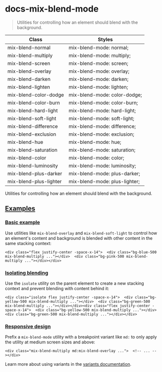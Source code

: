 # docs-mix-blend-mode

> Utilities for controlling how an element should blend with the background.

| Class                  | Styles                        |
| ---------------------- | ----------------------------- |
| mix-blend-normal       | mix-blend-mode: normal;       |
| mix-blend-multiply     | mix-blend-mode: multiply;     |
| mix-blend-screen       | mix-blend-mode: screen;       |
| mix-blend-overlay      | mix-blend-mode: overlay;      |
| mix-blend-darken       | mix-blend-mode: darken;       |
| mix-blend-lighten      | mix-blend-mode: lighten;      |
| mix-blend-color-dodge  | mix-blend-mode: color-dodge;  |
| mix-blend-color-burn   | mix-blend-mode: color-burn;   |
| mix-blend-hard-light   | mix-blend-mode: hard-light;   |
| mix-blend-soft-light   | mix-blend-mode: soft-light;   |
| mix-blend-difference   | mix-blend-mode: difference;   |
| mix-blend-exclusion    | mix-blend-mode: exclusion;    |
| mix-blend-hue          | mix-blend-mode: hue;          |
| mix-blend-saturation   | mix-blend-mode: saturation;   |
| mix-blend-color        | mix-blend-mode: color;        |
| mix-blend-luminosity   | mix-blend-mode: luminosity;   |
| mix-blend-plus-darker  | mix-blend-mode: plus-darker;  |
| mix-blend-plus-lighter | mix-blend-mode: plus-lighter; |

Utilities for controlling how an element should blend with the background.

## [Examples](#examples)

### [Basic example](#basic-example)

Use utilities like `mix-blend-overlay` and `mix-blend-soft-light` to control how an element's content and background is blended with other content in the same stacking context:

    <div class="flex justify-center -space-x-14">  <div class="bg-blue-500 mix-blend-multiply ..."></div>  <div class="bg-pink-500 mix-blend-multiply ..."></div></div>

### [Isolating blending](#isolating-blending)

Use the `isolate` utility on the parent element to create a new stacking context and prevent blending with content behind it:

    <div class="isolate flex justify-center -space-x-14">  <div class="bg-yellow-500 mix-blend-multiply ..."></div>  <div class="bg-green-500 mix-blend-multiply ..."></div></div><div class="flex justify-center -space-x-14">  <div class="bg-yellow-500 mix-blend-multiply ..."></div>  <div class="bg-green-500 mix-blend-multiply ..."></div></div>

### [Responsive design](#responsive-design)

Prefix a `mix-blend-mode` utility with a breakpoint variant like `md:` to only apply the utility at medium screen sizes and above:

    <div class="mix-blend-multiply md:mix-blend-overlay ...">  <!-- ... --></div>

Learn more about using variants in the [variants documentation](/docs/hover-focus-and-other-states).
